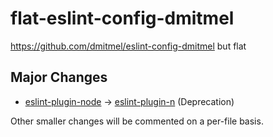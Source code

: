 # flat-eslint-config-dmitmel

<https://github.com/dmitmel/eslint-config-dmitmel> but flat

## Major Changes

- [eslint-plugin-node](https://github.com/mysticatea/eslint-plugin-node) ->
  [eslint-plugin-n](https://github.com/eslint-community/eslint-plugin-n) (Deprecation)

Other smaller changes will be commented on a per-file basis.
